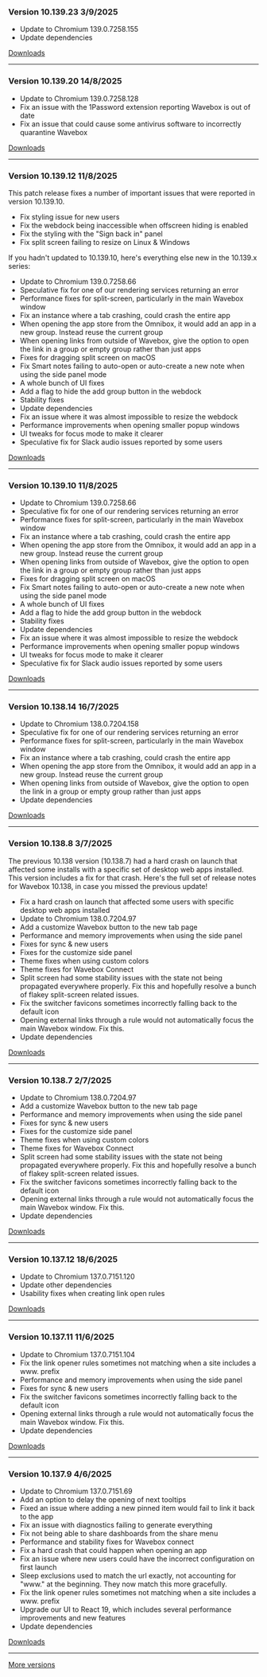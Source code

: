 <h3>Version 10.139.23 <span class="date">3/9/2025</span></h3>
<ul>
  <li>Update to Chromium 139.0.7258.155</li>
  <li>Update dependencies</li>
</ul>


[Downloads](https://wavebox.io/download/release/10.139.23.2)

---

<h3>Version 10.139.20 <span class="date">14/8/2025</span></h3>
<ul>
  <li>Update to Chromium 139.0.7258.128</li>
  <li>Fix an issue with the 1Password extension reporting Wavebox is out of date</li>
  <li>Fix an issue that could cause some antivirus software to incorrectly quarantine Wavebox</li>
</ul>

[Downloads](https://wavebox.io/download/release/10.139.20.2)

---

<h3>Version 10.139.12 <span class="date">11/8/2025</span></h3>
<p>
  This patch release fixes a number of important issues that were reported
  in version 10.139.10.
</p>
<ul>
  <li>Fix styling issue for new users</li>
  <li>Fix the webdock being inaccessible when offscreen hiding is enabled</li>
  <li>Fix the styling with the "Sign back in" panel</li>
  <li>Fix split screen failing to resize on Linux & Windows</li>
</ul>
<p>
  If you hadn't updated to 10.139.10, here's everything else new in the 10.139.x series:
</p>
<ul>
  <li>Update to Chromium 139.0.7258.66</li>
  <li>Speculative fix for one of our rendering services returning an error</li>
  <li>Performance fixes for split-screen, particularly in the main Wavebox window</li>
  <li>Fix an instance where a tab crashing, could crash the entire app</li>
  <li>When opening the app store from the Omnibox, it would add an app in a new group. Instead reuse the current group</li>
  <li>When opening links from outside of Wavebox, give the option to open the link in a group or empty group rather than just apps</li>
  <li>Fixes for dragging split screen on macOS</li>
  <li>Fix Smart notes failing to auto-open or auto-create a new note when using the side panel mode</li>
  <li>A whole bunch of UI fixes</li>
  <li>Add a flag to hide the add group button in the webdock</li>
  <li>Stability fixes</li>
  <li>Update dependencies</li>
  <li>Fix an issue where it was almost impossible to resize the webdock</li>
  <li>Performance improvements when opening smaller popup windows</li>
  <li>UI tweaks for focus mode to make it clearer</li>
  <li>Speculative fix for Slack audio issues reported by some users</li>
</ul>

[Downloads](https://wavebox.io/download/release/10.139.12.2)

---

<h3>Version 10.139.10 <span class="date">11/8/2025</span></h3>
<ul>
  <li>Update to Chromium 139.0.7258.66</li>
  <li>Speculative fix for one of our rendering services returning an error</li>
  <li>Performance fixes for split-screen, particularly in the main Wavebox window</li>
  <li>Fix an instance where a tab crashing, could crash the entire app</li>
  <li>When opening the app store from the Omnibox, it would add an app in a new group. Instead reuse the current group</li>
  <li>When opening links from outside of Wavebox, give the option to open the link in a group or empty group rather than just apps</li>
  <li>Fixes for dragging split screen on macOS</li>
  <li>Fix Smart notes failing to auto-open or auto-create a new note when using the side panel mode</li>
  <li>A whole bunch of UI fixes</li>
  <li>Add a flag to hide the add group button in the webdock</li>
  <li>Stability fixes</li>
  <li>Update dependencies</li>
  <li>Fix an issue where it was almost impossible to resize the webdock</li>
  <li>Performance improvements when opening smaller popup windows</li>
  <li>UI tweaks for focus mode to make it clearer</li>
  <li>Speculative fix for Slack audio issues reported by some users</li>
</ul>

[Downloads](https://wavebox.io/download/release/10.139.10.2)

---

<h3>Version 10.138.14 <span class="date">16/7/2025</span></h3>

<ul>
  <li>Update to Chromium 138.0.7204.158</li>
  <li>Speculative fix for one of our rendering services returning an error</li>
  <li>Performance fixes for split-screen, particularly in the main Wavebox window</li>
  <li>Fix an instance where a tab crashing, could crash the entire app</li>
  <li>When opening the app store from the Omnibox, it would add an app in a new group. Instead reuse the current group</li>
  <li>When opening links from outside of Wavebox, give the option to open the link in a group or empty group rather than just apps</li>
  <li>Update dependencies</li>
</ul>

[Downloads](https://wavebox.io/download/release/10.138.14.2)

---

<h3>Version 10.138.8 <span class="date">3/7/2025</span></h3>
<p>
  The previous 10.138 version (10.138.7) had a hard crash on launch that affected
  some installs with a specific set of desktop web apps installed. This version includes
  a fix for that crash. Here's the full set of release notes for Wavebox 10.138, in case
  you missed the previous update!
</p>
<ul>
  <li>Fix a hard crash on launch that affected some users with specific desktop web apps installed</li>
  <li>Update to Chromium 138.0.7204.97</li>
  <li>Add a customize Wavebox button to the new tab page</li>
  <li>Performance and memory improvements when using the side panel</li>
  <li>Fixes for sync & new users</li>
  <li>Fixes for the customize side panel</li>
  <li>Theme fixes when using custom colors</li>
  <li>Theme fixes for Wavebox Connect</li>
  <li>
    Split screen had some stability issues with the state not being propagated everywhere
    properly. Fix this and hopefully resolve a bunch of flakey split-screen related issues.
  </li>
  <li>Fix the switcher favicons sometimes incorrectly falling back to the default icon</li>
  <li>Opening external links through a rule would not automatically focus the main Wavebox window. Fix this.</li>
  <li>Update dependencies</li>
</ul>

[Downloads](https://wavebox.io/download/release/10.138.8.2)

---

<h3>Version 10.138.7 <span class="date">2/7/2025</span></h3>
<ul>
  <li>Update to Chromium 138.0.7204.97</li>
  <li>Add a customize Wavebox button to the new tab page</li>
  <li>Performance and memory improvements when using the side panel</li>
  <li>Fixes for sync & new users</li>
  <li>Fixes for the customize side panel</li>
  <li>Theme fixes when using custom colors</li>
  <li>Theme fixes for Wavebox Connect</li>
  <li>
    Split screen had some stability issues with the state not being propagated everywhere
    properly. Fix this and hopefully resolve a bunch of flakey split-screen related issues.
  </li>
  <li>Fix the switcher favicons sometimes incorrectly falling back to the default icon</li>
  <li>Opening external links through a rule would not automatically focus the main Wavebox window. Fix this.</li>
  <li>Update dependencies</li>
</ul>

[Downloads](https://wavebox.io/download/release/10.138.7.2)

---

<h3>Version 10.137.12 <span class="date">18/6/2025</span></h3>
<ul>
  <li>Update to Chromium 137.0.7151.120</li>
  <li>Update other dependencies</li>
  <li>Usability fixes when creating link open rules</li>
</ul>

[Downloads](https://wavebox.io/download/release/10.137.12.2)

---

<h3>Version 10.137.11 <span class="date">11/6/2025</span></h3>
<ul>
  <li>Update to Chromium 137.0.7151.104</li>
  <li>Fix the link opener rules sometimes not matching when a site includes a www. prefix</li>
  <li>Performance and memory improvements when using the side panel</li>
  <li>Fixes for sync & new users</li>
  <li>Fix the switcher favicons sometimes incorrectly falling back to the default icon</li>
  <li>Opening external links through a rule would not automatically focus the main Wavebox window. Fix this.</li>
  <li>Update dependencies</li>
</ul>

[Downloads](https://wavebox.io/download/release/10.137.11.2)

---

<h3>Version 10.137.9 <span class="date">4/6/2025</span></h3>
<ul>
  <li>Update to Chromium 137.0.7151.69</li>
  <li>Add an option to delay the opening of next tooltips</li>
  <li>Fixed an issue where adding a new pinned item would fail to link it back to the app</li>
  <li>Fix an issue with diagnostics failing to generate everything</li>
  <li>Fix not being able to share dashboards from the share menu</li>
  <li>Performance and stability fixes for Wavebox connect</li>
  <li>Fix a hard crash that could happen when opening an app</li>
  <li>Fix an issue where new users could have the incorrect configuration on first launch</li>
  <li>Sleep exclusions used to match the url exactly, not accounting for "www." at the beginning. They now match this more gracefully.</li>
  <li>Fix the link opener rules sometimes not matching when a site includes a www. prefix</li>
  <li>Upgrade our UI to React 19, which includes several performance improvements and new features</li>
  <li>Update dependencies</li>
</ul>

[Downloads](https://wavebox.io/download/release/10.137.9.2)

---
[More versions](https://wavebox.io/changelog/stable/)